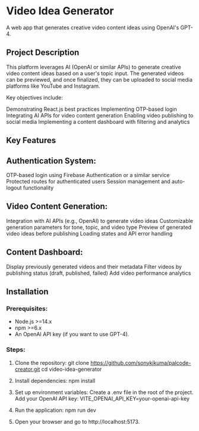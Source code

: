 # Video Idea Generator

A web app that generates creative video content ideas using OpenAI's GPT-4.

## Project Description

This platform leverages AI (OpenAI or similar APIs) to generate creative video content ideas based on a user's topic input. The generated videos can be previewed, and once finalized, they can be uploaded to social media platforms like YouTube and Instagram.

Key objectives include:

Demonstrating React.js best practices
Implementing OTP-based login
Integrating AI APIs for video content generation
Enabling video publishing to social media
Implementing a content dashboard with filtering and analytics

## Key Features

## Authentication System:

OTP-based login using Firebase Authentication or a similar service
Protected routes for authenticated users
Session management and auto-logout functionality

## Video Content Generation:

Integration with AI APIs (e.g., OpenAI) to generate video ideas
Customizable generation parameters for tone, topic, and video type
Preview of generated video ideas before publishing
Loading states and API error handling

## Content Dashboard:

Display previously generated videos and their metadata
Filter videos by publishing status (draft, published, failed)
Add video performance analytics

## Installation

### Prerequisites:

- Node.js >=14.x
- npm >=6.x
- An OpenAI API key (if you want to use GPT-4).

### Steps:

1. Clone the repository:
   git clone https://github.com/sonykikuma/palcode-creator.git
   cd video-idea-generator

2. Install dependencies:
   npm install

3. Set up environment variables:
   Create a .env file in the root of the project.
   Add your OpenAI API key:
   VITE_OPENAI_API_KEY=your-openai-api-key

4. Run the application:
   npm run dev

5. Open your browser and go to http://localhost:5173.
